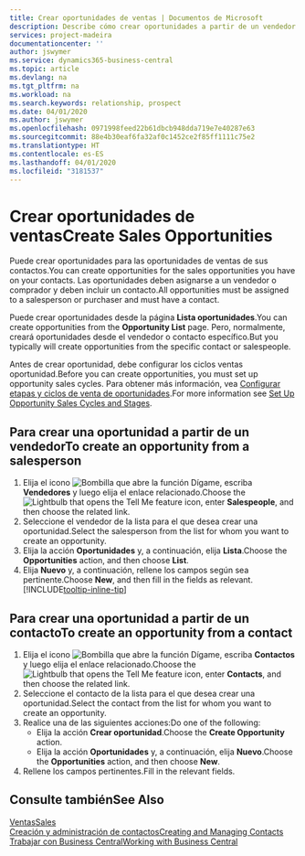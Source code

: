 ```yaml
---
title: Crear oportunidades de ventas | Documentos de Microsoft
description: Describe cómo crear oportunidades a partir de un vendedor o un contacto en Business Central.
services: project-madeira
documentationcenter: ''
author: jswymer
ms.service: dynamics365-business-central
ms.topic: article
ms.devlang: na
ms.tgt_pltfrm: na
ms.workload: na
ms.search.keywords: relationship, prospect
ms.date: 04/01/2020
ms.author: jswymer
ms.openlocfilehash: 0971998feed22b61dbcb948dda719e7e40287e63
ms.sourcegitcommit: 88e4b30eaf6fa32af0c1452ce2f85ff1111c75e2
ms.translationtype: HT
ms.contentlocale: es-ES
ms.lasthandoff: 04/01/2020
ms.locfileid: "3181537"
---
```

# <a name="create-sales-opportunities"></a><span data-ttu-id="07fb3-103">Crear oportunidades de ventas</span><span class="sxs-lookup"><span data-stu-id="07fb3-103">Create Sales Opportunities</span></span>
<span data-ttu-id="07fb3-104">Puede crear oportunidades para las oportunidades de ventas de sus contactos.</span><span class="sxs-lookup"><span data-stu-id="07fb3-104">You can create opportunities for the sales opportunities you have on your contacts.</span></span> <span data-ttu-id="07fb3-105">Las oportunidades deben asignarse a un vendedor o comprador y deben incluir un contacto.</span><span class="sxs-lookup"><span data-stu-id="07fb3-105">All opportunities must be assigned to a salesperson or purchaser and must have a contact.</span></span>

<span data-ttu-id="07fb3-106">Puede crear oportunidades desde la página **Lista oportunidades**.</span><span class="sxs-lookup"><span data-stu-id="07fb3-106">You can create opportunities from the **Opportunity List** page.</span></span> <span data-ttu-id="07fb3-107">Pero, normalmente, creará oportunidades desde el vendedor o contacto específico.</span><span class="sxs-lookup"><span data-stu-id="07fb3-107">But you typically will create opportunities from the specific contact or salespeople.</span></span>

<span data-ttu-id="07fb3-108">Antes de crear oportunidad, debe configurar los ciclos ventas oportunidad.</span><span class="sxs-lookup"><span data-stu-id="07fb3-108">Before you can create opportunities, you must set up opportunity sales cycles.</span></span> <span data-ttu-id="07fb3-109">Para obtener más información, vea [Configurar etapas y ciclos de venta de oportunidades](marketing-how-setup-opportunity-sales-cycles-stages.md).</span><span class="sxs-lookup"><span data-stu-id="07fb3-109">For more information see [Set Up Opportunity Sales Cycles and Stages](marketing-how-setup-opportunity-sales-cycles-stages.md).</span></span>

## <a name="to-create-an-opportunity-from-a-salesperson"></a><span data-ttu-id="07fb3-110">Para crear una oportunidad a partir de un vendedor</span><span class="sxs-lookup"><span data-stu-id="07fb3-110">To create an opportunity from a salesperson</span></span>
1. <span data-ttu-id="07fb3-111">Elija el icono ![Bombilla que abre la función Dígame](media/ui-search/search_small.png "Dígame qué desea hacer"), escriba **Vendedores** y luego elija el enlace relacionado.</span><span class="sxs-lookup"><span data-stu-id="07fb3-111">Choose the ![Lightbulb that opens the Tell Me feature](media/ui-search/search_small.png "Tell me what you want to do") icon, enter **Salespeople**, and then choose the related link.</span></span>
2. <span data-ttu-id="07fb3-112">Seleccione el vendedor de la lista para el que desea crear una oportunidad.</span><span class="sxs-lookup"><span data-stu-id="07fb3-112">Select the salesperson from the list for whom you want to create an opportunity.</span></span>
3. <span data-ttu-id="07fb3-113">Elija la acción **Oportunidades** y, a continuación, elija **Lista**.</span><span class="sxs-lookup"><span data-stu-id="07fb3-113">Choose the **Opportunities** action, and then choose **List**.</span></span>
4. <span data-ttu-id="07fb3-114">Elija **Nuevo** y, a continuación, rellene los campos según sea pertinente.</span><span class="sxs-lookup"><span data-stu-id="07fb3-114">Choose **New**, and then fill in the fields as relevant.</span></span> [!INCLUDE[tooltip-inline-tip](includes/tooltip-inline-tip_md.md)]  



## <a name="to-create-an-opportunity-from-a-contact"></a><span data-ttu-id="07fb3-115">Para crear una oportunidad a partir de un contacto</span><span class="sxs-lookup"><span data-stu-id="07fb3-115">To create an opportunity from a contact</span></span>
1. <span data-ttu-id="07fb3-116">Elija el icono ![Bombilla que abre la función Dígame](media/ui-search/search_small.png "Dígame qué desea hacer"), escriba **Contactos** y luego elija el enlace relacionado.</span><span class="sxs-lookup"><span data-stu-id="07fb3-116">Choose the ![Lightbulb that opens the Tell Me feature](media/ui-search/search_small.png "Tell me what you want to do") icon, enter **Contacts**, and then choose the related link.</span></span>
2. <span data-ttu-id="07fb3-117">Seleccione el contacto de la lista para el que desea crear una oportunidad.</span><span class="sxs-lookup"><span data-stu-id="07fb3-117">Select the contact from the list for whom you want to create an opportunity.</span></span>
3. <span data-ttu-id="07fb3-118">Realice una de las siguientes acciones:</span><span class="sxs-lookup"><span data-stu-id="07fb3-118">Do one of the following:</span></span>
   * <span data-ttu-id="07fb3-119">Elija la acción **Crear oportunidad**.</span><span class="sxs-lookup"><span data-stu-id="07fb3-119">Choose the **Create Opportunity** action.</span></span>
   * <span data-ttu-id="07fb3-120">Elija la acción **Oportunidades** y, a continuación, elija **Nuevo**.</span><span class="sxs-lookup"><span data-stu-id="07fb3-120">Choose the  **Opportunities** action, and then choose **New**.</span></span>
4. <span data-ttu-id="07fb3-121">Rellene los campos pertinentes.</span><span class="sxs-lookup"><span data-stu-id="07fb3-121">Fill in the relevant fields.</span></span>

## <a name="see-also"></a><span data-ttu-id="07fb3-122">Consulte también</span><span class="sxs-lookup"><span data-stu-id="07fb3-122">See Also</span></span>
[<span data-ttu-id="07fb3-123">Ventas</span><span class="sxs-lookup"><span data-stu-id="07fb3-123">Sales</span></span>](sales-manage-sales.md)  
[<span data-ttu-id="07fb3-124">Creación y administración de contactos</span><span class="sxs-lookup"><span data-stu-id="07fb3-124">Creating and Managing Contacts</span></span>](marketing-contacts.md)  
[<span data-ttu-id="07fb3-125">Trabajar con Business Central</span><span class="sxs-lookup"><span data-stu-id="07fb3-125">Working with Business Central</span></span>](ui-work-product.md)
